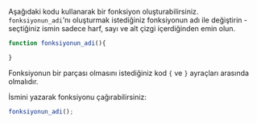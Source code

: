 Aşağıdaki kodu kullanarak bir fonksiyon oluşturabilirsiniz. `fonksiyonun_adi`'nı oluşturmak istediğiniz fonksiyonun adı ile değiştirin - seçtiğiniz ismin sadece harf, sayı ve alt çizgi içerdiğinden emin olun.

```javascript
function fonksiyonun_adi(){

}
```

Fonksiyonun bir parçası olmasını istediğiniz kod `{` ve `}` ayraçları arasında olmalıdır.

İsmini yazarak fonksiyonu çağırabilirsiniz:

```javascript
fonksiyonun_adi();
```